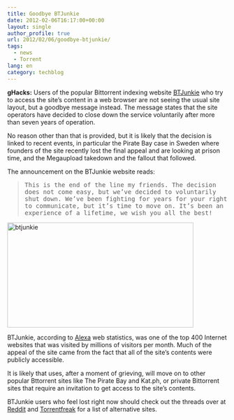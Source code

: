 ```yaml
---
title: Goodbye BTJunkie
date: 2012-02-06T16:17:00+00:00
layout: single
author_profile: true
url: 2012/02/06/goodbye-btjunkie/
tags:
  - news
  - Torrent
lang: en
category: techblog
---
```

**gHacks:** Users of the popular Bittorrent indexing website [BTJunkie](http://btjunkie.org/goodbye.html) who try to access the site’s content in a web browser are not seeing the usual site layout, but a goodbye message instead. The message states that the site operators have decided to close down the service voluntarily after more than seven years of operation. 

No reason other than that is provided, but it is likely that the decision is linked to recent events, in particular the Pirate Bay case in Sweden where founders of the site recently lost the final appeal and are looking at prison time, and the Megaupload takedown and the fallout that followed. 

The announcement on the BTJunkie website reads: 

> <tt>This is the end of the line my friends. The decision does not come easy, but we’ve decided to voluntarily shut down. We’ve been fighting for years for your right to communicate, but it’s time to move on. It’s been an experience of a lifetime, we wish you all the best!</tt>

[<img title="btjunkie" border="0" alt="btjunkie" src="http://lh5.ggpht.com/-dp2wqOqoxfE/Ty_195wyW8I/AAAAAAAAEfI/cSwenNyENEo/btjunkie_thumb3.jpg?imgmax=800" width="426" height="240" />](http://lh3.ggpht.com/-X8DaSkMEfJA/Ty_11jItFZI/AAAAAAAAEfA/TRi5WYyO49o/s1600-h/btjunkie5.jpg)

BTJunkie, according to [Alexa](http://www.alexa.com/siteinfo/btjunkie.org) web statistics, was one of the top 400 Internet websites that was visited by millions of visitors per month. Much of the appeal of the site came from the fact that all of the site’s contents were publicly accessible. 

It is likely that uses, after a moment of grieving, will move on to other popular Bttorrent sites like The Pirate Bay and Kat.ph, or private Bittorrent sites that require an invitation to get access to the site’s contents. 

BTJunkie users who feel lost right now should check out the threads over at [Reddit](http://www.reddit.com/r/technology/comments/pcjru/btjunkie_2005_2012_rip/) and [Torrentfreak](http://torrentfreak.com/btjunkie-shuts-down-for-good-120206/) for a list of alternative sites.